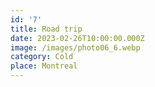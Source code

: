 ```yaml
---
id: '7'
title: Road trip
date: 2023-02-26T10:00:00.000Z
image: /images/photo06_6.webp
category: Cold
place: Montreal
---
```

